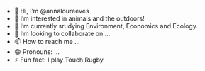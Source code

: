 - 👋 Hi, I’m @annaloureeves
- 👀 I’m interested in animals and the outdoors!
- 🌱 I’m currently srudying Environment, Economics and Ecology. 
- 💞️ I’m looking to collaborate on ...
- 📫 How to reach me ...
- 😄 Pronouns: ...
- ⚡ Fun fact: I play Touch Rugby

<!---
annaloureeves/annaloureeves is a ✨ special ✨ repository because its `README.md` (this file) appears on your GitHub profile.
You can click the Preview link to take a look at your changes.
--->
